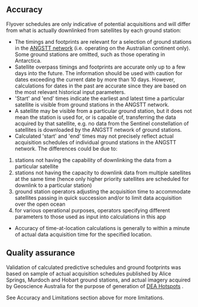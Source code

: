 ## Accuracy

Flyover schedules are only indicative of potential acquisitions and will differ from what is actually downlinked from satellites by each ground station:

* The timings and footprints are relevant for a selection of ground stations in the [ANGSTT network](http://www.angstt.gov.au/) (i.e. operating on the Australian continent only). Some ground stations are omitted, such as those operating in Antarctica.
* Satellite overpass timings and footprints are accurate only up to a few days into the future. The information should be used with caution for dates exceeding the current date by more than 10 days. However, calculations for dates in the past are accurate since they are based on the most relevant historical input parameters.
* 'Start' and 'end' times indicate the earliest and latest time a particular satellite is visible from ground stations in the ANGSTT network.
* A satellite may be visible from a particular ground station, but it does not mean the station is used for, or is capable of, transferring the data acquired by that satellite, e.g. no data from the Sentinel constellation of satellites is downloaded by the ANGSTT network of ground stations.
* Calculated 'start' and 'end' times may not precisely reflect actual acquisition schedules of individual ground stations in the ANGSTT network. The differences could be due to:
 1. stations not having the capability of downlinking the data from a particular satellite
 2. stations not having the capacity to downlink data from multiple satellites at the same time (hence only higher priority satellites are scheduled for downlink to a particular station)
 3. ground station operators adjusting the acquisition time to accommodate satellites passing in quick succession and/or to limit data acquisition over the open ocean
 4. for various operational purposes, operators specifying different parameters to those used as input into calculations in this app
* Accuracy of time-at-location calculations is generally to within a minute of actual data acquisition time for the specified location.

## Quality assurance

Validation of calculated predictive schedules and ground footprints was based on sample of actual acquisition schedules published by Alice Springs, Murdoch and Hobart ground stations, and actual imagery acquired by Geoscience Australia for the purpose of generation of [DEA Hotspots](https://hotspots.dea.ga.gov.au/) .

See Accuracy and Limitations section above for more limitations.

